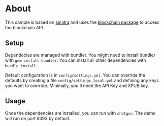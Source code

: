 # About

This sample is based on [sinatra][sinatra] and uses the [blockchain package][bc.rb]
to access the blockchain API.

## Setup

Dependecies are managed with bundler. You might need to install bundler with
`gem install bundler`. You can install all other dependencies with
`bundle install`. 

Default configuration is in `config/settings.yml`. You can override the
defaults by creating a file `config/settings.local.yml` and defining any keys
you want to override. Minimally, you'll need the API Key and XPUB key.

## Usage

Once the dependencies are installed, you can run with `shotgun`. The
demo will run on port 9393 by default.

[sinatra]: http://www.sinatrarb.com/
[bc.rb]: https://rubygems.org/gems/blockchain